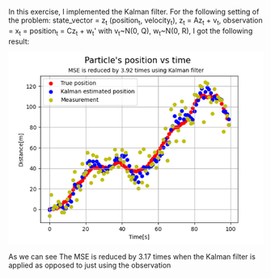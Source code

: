 In this exercise, I implemented the Kalman filter.
For the following setting of the problem: state_vector = z<sub>t</sub> (position<sub>t</sub>, velocity<sub>t</sub>), 
z<sub>t</sub> = Az<sub>t</sub> + v<sub>t</sub>, observation = x<sub>t</sub> = position<sub>t</sub> = Cz<sub>t</sub> + w<sub>t</sub>'
with v<sub>t</sub>~N(0, Q), w<sub>t</sub>~N(0, R),
I got the following result:
<p align="center">
  <img src="position vs time.png" alt="true parameters">
</p>
As we can see The MSE is reduced by 3.17 times when the Kalman filter is applied as opposed to just using the observation

